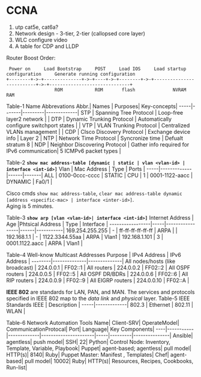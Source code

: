 # CCNA
1. utp cat5e, cat6a?
2. Network design - 3-tier, 2-tier (callopsed core layer)
3. WLC configure video
4. A table for CDP and LLDP

Router Boost Order:
```
 Power on     Load Bootstrap     POST     Load IOS     Load startup configuration     Generate running configuration
+--------+->-+--------------+->-+----+->-+--------+->-+--------------------------+->-+------------------------------+
                  ROM            ROM       flash              NVRAM                              RAM
```

Table-1 Name Abbrevations
Abbr.| Names | Purposes| Key-concepts|
-----|-------|---------|-------------|
STP  | Spanning Tree Protocol | Loop-free layer2 network | |
DTP  | Dynamic Trunking Protocol | Automatically configure switchport states | |
VTP  | VLAN Trunking Protocol | Centralized VLANs management | |
CDP  | CIsco Discovery Protocol | Exchange device info | Layer 2 |
NTP  | Network Time Protocol | Syncronize time | Defualt stratum 8 |
NDP  | Neighbor Discovering Protocol | Gather info required for IPv6 communication| 5 ICMPv6 packet types |

Table-2 **`show mac address-table [dynamic | static | vlan <vlan-id> | interface <int-id>]`**
Vlan | Mac Address | Type | Ports |
-----|-------------|------|-------|
ALL | 0100-0ccc-cccc | STATIC | CPU |
1 | 0001-1122-aacc | DYNAMIC | Fa0/1 |

Cisco cmds `show mac address-table`, `clear mac address-table dynamic [address <specific-mac> | interface <inter-id>]`.  
Aging is 5 minutes.

Table-3 **`show arp [vlan <vlan-id>| interface <int-id>]`**
Internet Address | Age |Phtsical Address | Type | Interface |
-----------------|-----|-----------------|------|-----------|
169.254.255.255 | - | ff-ff-ff-ff-ff-ff | ARPA |  |
192.168.1.1 | - | 1122.3344.55aa | ARPA | Vlan1 |
192.168.1.101 | 3 | 0001.1122.aacc | ARPA | Vlan1 |

Table-4 Well-know Multicast Addresses
Purpose | IPv4 Address | IPv6 Address |
--------|--------------|--------------|
All nodes/hosts (like broadcast) | 224.0.0.1 | FF02::1 |
All routers | 224.0.0.2 | FF02::2 |
All OSPF routers | 224.0.0.5 | FF02::5 |
All OSPF DR/BDRs | 224.0.0.6 | FF02::6 |
All RIP routers | 224.0.0.9 | FF02::9 |
All EIGRP routers | 224.0.0.10 | FF02::A |

**IEEE 802** are standards for LAN, PAN, and MAN. The services and protocols specified in IEEE 802 map to the _data link_ and _physical_ layer.
Table-5 IEEE Standards
IEEE | Description |
-----|-------------|
802.3 | Ethernet |
802.11 | WLAN |

Table-6 Network Automation Tools
Name| Client-SRV| OperateModel| CommunicationProtocal| Port| Language| Key Components|
----|-----------|-------------|----------------------|-----|---------|---------------|
Ansible| agentless| push model| SSH| 22| Python| Control Node: Inventory, Template, Variable, Playbook|
Puppet| agent-based; agentless| pull model| HTTP(s)| 8140| Ruby| Puppet Master: Manifest , Templates|
Chef| agent-based| pull model| 10002| Ruby| HTTP(s)| Resources, Recipes, Cookbooks, Run-list|
